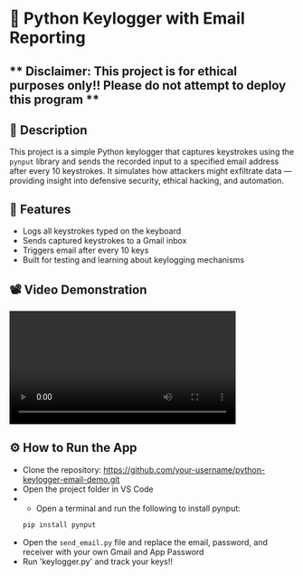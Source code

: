 # 🐍 Python Keylogger with Email Reporting

## ** Disclaimer: This project is for ethical purposes only!! Please do not attempt to deploy this program **

## 📜 Description

This project is a simple Python keylogger that captures keystrokes using the `pynput` library and sends the recorded input to a specified email address after every 10 keystrokes. It simulates how attackers might exfiltrate data — providing insight into defensive security, ethical hacking, and automation.

## 🎯 Features

- Logs all keystrokes typed on the keyboard
- Sends captured keystrokes to a Gmail inbox
- Triggers email after every 10 keys
- Built for testing and learning about keylogging mechanisms
  
## 📽️ Video Demonstration
<video src="https://github.com/user-attachments/assets/e71172f6-4e8d-4a28-bc02-c7f5f5341897" controls width="400"></video>

## ⚙️ How to Run the App

- Clone the repository: [https://github.com/your-username/python-keylogger-email-demo.git  ](https://github.com/Pcordova01/python-keylogger-emailer/blob/main/README.md)
- Open the project folder in VS Code
- - Open a terminal and run the following to install pynput:
  ```bash
  pip install pynput
- Open the `send_email.py` file and replace the email, password, and receiver with your own Gmail and App Password
- Run 'keylogger.py' and track your keys!!
